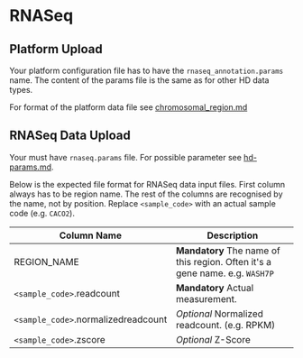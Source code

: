# RNASeq

## Platform Upload

Your platform configuration file has to have the `rnaseq_annotation.params` name.
The content of the params file is the same as for other HD data types.

For format of the platform data file see [chromosomal_region.md](chromosomal_region.md)

## RNASeq Data Upload

Your must have `rnaseq.params` file. For possible parameter see [hd-params.md](hd-params.md).

Below is the expected file format for RNASeq data input files.
First column always has to be region name. The rest of the columns are recognised by the name, not by position.
Replace `<sample_code>` with an actual sample code (e.g. `CACO2`).

| Column Name | Description |
--------------|--------------
| REGION_NAME | **Mandatory** The name of this region. Often it's a gene name. e.g. `WASH7P` |
| `<sample_code>`.readcount | **Mandatory** Actual measurement. |
| `<sample_code>`.normalizedreadcount | *Optional* Normalized readcount. (e.g. RPKM) |
| `<sample_code>`.zscore | *Optional* Z-Score |


